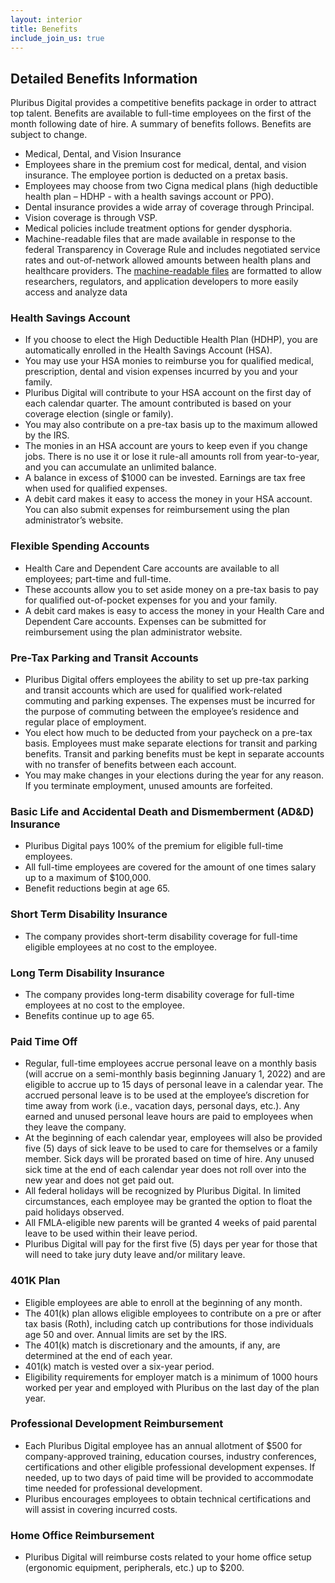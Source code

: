 ```yaml
---
layout: interior
title: Benefits
include_join_us: true
---
```


## Detailed Benefits Information

Pluribus Digital provides a competitive benefits package in order to attract top talent. Benefits are available to full-time employees on the first of the month following date of hire. A summary of benefits follows. Benefits are subject to change.

* Medical, Dental, and Vision Insurance
* Employees share in the premium cost for medical, dental, and vision insurance. The employee portion is deducted on a pretax basis.
* Employees may choose from two Cigna medical plans (high deductible health plan – HDHP - with a health savings account or PPO).
* Dental insurance provides a wide array of coverage through Principal.
* Vision coverage is through VSP.
* Medical policies include treatment options for gender dysphoria.
* Machine-readable files that are made available in response to the federal Transparency in Coverage Rule and includes negotiated service rates and out-of-network allowed amounts between health plans and healthcare providers. The [machine-readable files](https://www.cigna.com/legal/compliance/machine-readable-files) are formatted to allow researchers, regulators, and application developers to more easily access and analyze data

### Health Savings Account

* If you choose to elect the High Deductible Health Plan (HDHP), you are automatically enrolled in the Health Savings Account (HSA).
* You may use your HSA monies to reimburse you for qualified medical, prescription, dental and vision expenses incurred by you and your family.
* Pluribus Digital will contribute to your HSA account on the first day of each calendar quarter.  The amount contributed is based on your coverage election (single or family).
* You may also contribute on a pre-tax basis up to the maximum allowed by the IRS.
* The monies in an HSA account are yours to keep even if you change jobs.  There is no use it or lose it rule-all amounts roll from year-to-year, and you can accumulate an unlimited balance.
* A balance in excess of $1000 can be invested.  Earnings are tax free when used for qualified expenses.
* A debit card makes it easy to access the money in your HSA account.  You can also submit expenses for reimbursement using the plan administrator’s website.

### Flexible Spending Accounts

* Health Care and Dependent Care accounts are available to all employees; part-time and full-time.
* These accounts allow you to set aside money on a pre-tax basis to pay for qualified out-of-pocket expenses for you and your family.
* A debit card makes is easy to access the money in your Health Care and Dependent Care accounts. Expenses can be submitted for reimbursement using the plan administrator website.

### Pre-Tax Parking and Transit Accounts

* Pluribus Digital offers employees the ability to set up pre-tax parking and transit accounts which are used for qualified work-related commuting and parking expenses. The expenses must be incurred for the purpose of commuting between the employee’s residence and regular place of employment.
* You elect how much to be deducted from your paycheck on a pre-tax basis. Employees must make separate elections for transit and parking benefits. Transit and parking benefits must be kept in separate accounts with no transfer of benefits between each account.
* You may make changes in your elections during the year for any reason. If you terminate employment, unused amounts are forfeited.

### Basic Life and Accidental Death and Dismemberment (AD&D) Insurance

* Pluribus Digital pays 100% of the premium for eligible full-time employees.
* All full-time employees are covered for the amount of one times salary up to a maximum of $100,000.
* Benefit reductions begin at age 65.

### Short Term Disability Insurance

* The company provides short-term disability coverage for full-time eligible employees at no cost to the employee.

### Long Term Disability Insurance

* The company provides long-term disability coverage for full-time employees at no cost to the employee.
* Benefits continue up to age 65.

### Paid Time Off

* Regular, full-time employees accrue personal leave on a monthly basis (will accrue on a semi-monthly basis beginning January 1, 2022) and are eligible to accrue up to 15 days of personal leave in a calendar year. The accrued personal leave is to be used at the employee’s discretion for time away from work (i.e., vacation days, personal days, etc.).  Any earned and unused personal leave hours are paid to employees when they leave the company.
* At the beginning of each calendar year, employees will also be provided five (5) days of sick leave to be used to care for themselves or a family member.  Sick days will be prorated based on time of hire.  Any unused sick time at the end of each calendar year does not roll over into the new year and does not get paid out.
* All federal holidays will be recognized by Pluribus Digital. In limited circumstances, each employee may be granted the option to float the paid holidays observed.
* All FMLA-eligible new parents will be granted 4 weeks of paid parental leave to be used within their leave period.
* Pluribus Digital will pay for the first five (5) days per year for those that will need to take jury duty leave and/or military leave.


### 401K Plan

* Eligible employees are able to enroll at the beginning of any month.
* The 401(k) plan allows eligible employees to contribute on a pre or after tax basis (Roth), including catch up contributions for those individuals age 50 and over. Annual limits are set by the IRS.
* The 401(k) match is discretionary and the amounts, if any, are determined at the end of each year.
* 401(k) match is vested over a six-year period.
* Eligibility requirements for employer match is a minimum of 1000 hours worked per year and employed with Pluribus on the last day of the plan year.

### Professional Development Reimbursement

* Each Pluribus Digital employee has an annual allotment of $500 for company-approved training, education courses, industry conferences, certifications and other eligible professional development expenses.  If needed, up to two days of paid time will be provided to accommodate time needed for professional development.
* Pluribus encourages employees to obtain technical certifications and will assist in covering incurred costs.

### Home Office Reimbursement

* Pluribus Digital will reimburse costs related to your home office setup (ergonomic equipment, peripherals, etc.) up to $200.


